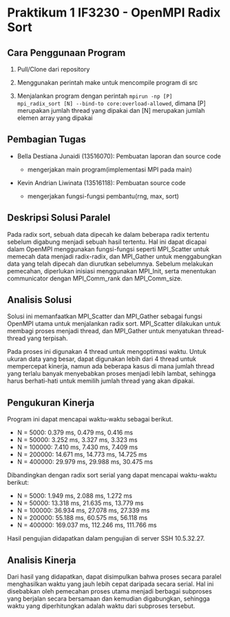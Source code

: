 # Praktikum 1 IF3230 - OpenMPI Radix Sort

Cara Penggunaan Program
-----
1. Pull/Clone dari repository

2. Menggunakan perintah make untuk mencompile program di src

3. Menjalankan program dengan perintah <code>mpirun -np [P] mpi_radix_sort [N] --bind-to core:overload-allowed</code>, dimana [P] merupakan jumlah thread yang dipakai dan [N] merupakan jumlah elemen array yang dipakai


Pembagian Tugas
-----
- Bella Destiana Junaidi (13516070): Pembuatan laporan dan source code
    -  mengerjakan main program(implementasi MPI pada main)

- Kevin Andrian Liwinata (13516118): Pembuatan source code
    - mengerjakan fungsi-fungsi pembantu(rng, max, sort)
 

Deskripsi Solusi Paralel
-----
Pada radix sort, sebuah data dipecah ke dalam beberapa radix tertentu sebelum digabung menjadi sebuah hasil tertentu. Hal ini dapat dicapai dalam OpenMPI menggunakan fungsi-fungsi seperti MPI_Scatter untuk memecah data menjadi radix-radix, dan MPI_Gather untuk menggabungkan data yang telah dipecah dan diurutkan sebelumnya. Sebelum melakukan pemecahan, diperlukan inisiasi menggunakan MPI_Init, serta menentukan communicator dengan MPI_Comm_rank dan MPI_Comm_size.


Analisis Solusi
-----
Solusi ini memanfaatkan MPI_Scatter dan MPI_Gather sebagai fungsi OpenMPI utama untuk menjalankan radix sort. MPI_Scatter dilakukan untuk membagi proses menjadi thread, dan MPI_Gather untuk menyatukan thread-thread yang terpisah.

Pada proses ini digunakan 4 thread untuk mengoptimasi waktu. Untuk ukuran data yang besar, dapat digunakan lebih dari 4 thread untuk mempercepat kinerja, namun ada beberapa kasus di mana jumlah thread yang terlalu banyak menyebabkan proses menjadi lebih lambat, sehingga harus berhati-hati untuk memilih jumlah thread yang akan dipakai.

Pengukuran Kinerja
-----
Program ini dapat mencapai waktu-waktu sebagai berikut.
- N = 5000: 0.379 ms, 0.479 ms, 0.416 ms
- N = 50000: 3.252 ms, 3.327 ms, 3.323 ms
- N = 100000: 7.410 ms, 7.430 ms, 7.409 ms
- N = 200000: 14.671 ms, 14.773 ms, 14.725 ms 
- N = 400000: 29.979 ms, 29.988 ms, 30.475 ms

Dibandingkan dengan radix sort serial yang dapat mencapai waktu-waktu berikut:
- N = 5000: 1.949 ms, 2.088 ms, 1.272 ms
- N = 50000: 13.318 ms, 21.635 ms, 13.779 ms
- N = 100000: 36.934 ms, 27.078 ms, 27.339 ms
- N = 200000: 55.188 ms, 60.575 ms, 56.118 ms
- N = 400000: 169.037 ms, 112.246 ms, 111.766 ms

Hasil pengujian didapatkan dalam pengujian di server SSH 10.5.32.27. 

Analisis Kinerja
-----
Dari hasil yang didapatkan, dapat disimpulkan bahwa proses secara paralel menghasilkan waktu yang jauh lebih cepat daripada secara serial. Hal ini disebabkan oleh pemecahan proses utama menjadi berbagai subproses yang berjalan secara bersamaan dan kemudian digabungkan, sehingga waktu yang diperhitungkan adalah waktu dari subproses tersebut.
